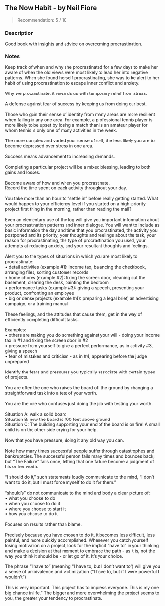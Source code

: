 ## The Now Habit - by Neil Fiore
> Recommendation: 5 / 10
    
### Description
Good book with insights and advice on overcoming procrastination.
    
### Notes
Keep track of when and why she procrastinated for a few days to make her aware of when the old views were most likely to lead her into negative patterns. When she found herself procrastinating, she was to be alert to her habit of using procrastination to escape inner conflict and anxiety.<br>
<br>
Why we procrastinate: it rewards us with temporary relief from stress.<br>
<br>
A defense against fear of success by keeping us from doing our best.<br>
<br>
Those who gain their sense of identity from many areas are more resilient when failing in any one area. For example, a professional tennis player is more likely to be upset by losing a match than is an amateur player for whom tennis is only one of many activities in the week.<br>
<br>
The more complex and varied your sense of self, the less likely you are to become depressed over stress in one area.<br>
<br>
Success means advancement to increasing demands.<br>
<br>
Completing a particular project will be a mixed blessing, leading to both gains and losses.<br>
<br>
Become aware of how and when you procrastinate.<br>
Record the time spent on each activity throughout your day.<br>
<br>
You take more than an hour to “settle in” before really getting started. What would happen to your efficiency level if you started on a high-priority project first thing in the morning, rather than reading the mail?<br>
<br>
Even an elementary use of the log will give you important information about your procrastination patterns and inner dialogue. You will want to include as basic information the day and time that you procrastinated, the activity you postponed and its priority, your thoughts and feelings about the task, your reason for procrastinating, the type of procrastination you used, your attempts at reducing anxiety, and your resultant thoughts and feelings.<br>
<br>
Alert you to the types of situations in which you are most likely to procrastinate:<br>
• detail activities (example #1): income tax, balancing the checkbook, arranging files, sorting customer records<br>
• home chores (example #2): fixing the screen door, cleaning out the basement, clearing the desk, painting the bedroom<br>
• performance tasks (example #3): giving a speech, presenting your product, confronting an employee<br>
• big or dense projects (example #4): preparing a legal brief, an advertising campaign, or a training manual<br>
<br>
These feelings, and the attitudes that cause them, get in the way of efficiently completing difficult tasks.<br>
<br>
Examples:<br>
• others are making you do something against your will - doing your income tax in #1 and fixing the screen door in #2<br>
• pressure from yourself to give a perfect performance, as in activity #3, giving a speech<br>
• fear of mistakes and criticism - as in #4, appearing before the judge unprepared<br>
<br>
Identify the fears and pressures you typically associate with certain types of projects.<br>
<br>
You are often the one who raises the board off the ground by changing a straightforward task into a test of your worth.<br>
<br>
You are the one who confuses just doing the job with testing your worth.<br>
<br>
Situation A: walk a solid board<br>
Situation B: now the board is 100 feet above ground<br>
Situation C: The building supporting your end of the board is on fire!  A small child is on the other side crying for your help.<br>
<br>
Now that you have pressure, doing it any old way you can.  <br>
<br>
Note how many times successful people suffer through catastrophes and bankruptcies. The successful person fails many times and bounces back; but “The Failure” fails once, letting that one failure become a judgment of his or her worth.<br>
<br>
“I should do it,” such statements loudly communicate to the mind, “I don’t want to do it, but I must force myself to do it for them.”<br>
<br>
“should’s” do not communicate to the mind and body a clear picture of:<br>
• what you choose to do<br>
• when you choose to do it<br>
• where you choose to start it<br>
• how you choose to do it<br>
<br>
Focuses on results rather than blame.<br>
<br>
Precisely because you have chosen to do it, it becomes less difficult, less painful, and more quickly accomplished. Whenever you catch yourself losing motivation on a project, look for the implicit “have to” in your thinking and make a decision at that moment to embrace the path - as it is, not the way you think it should be - or let go of it. It’s your choice.<br>
<br>
The phrase “I have to” (meaning “I have to, but I don’t want to”) will give you a sense of ambivalence and victimization (“I have to, but if I were powerful I wouldn’t”)<br>
<br>
This is very important. This project has to impress everyone. This is my one big chance in life.” The bigger and more overwhelming the project seems to you, the greater your tendency to procrastinate.
